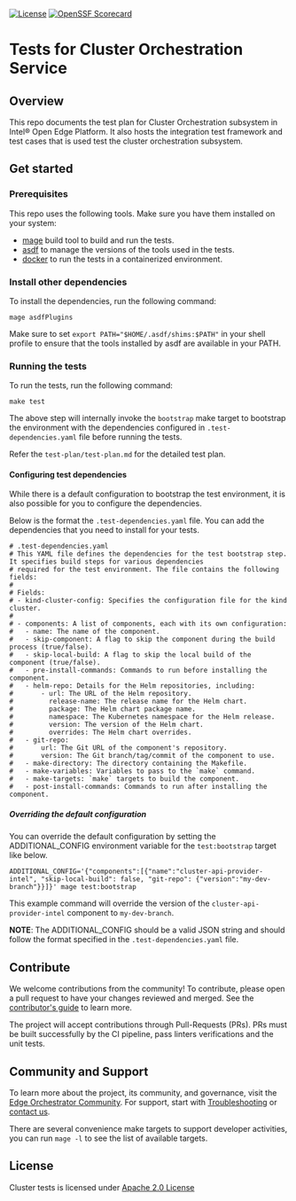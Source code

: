 
[![License](https://img.shields.io/badge/License-Apache%202.0-blue.svg)](https://opensource.org/licenses/Apache-2.0)
[![OpenSSF Scorecard](https://api.scorecard.dev/projects/github.com/open-edge-platform/cluster-tests/badge)](https://scorecard.dev/viewer/?uri=github.com/open-edge-platform/cluster-tests)

# Tests for Cluster Orchestration Service

## Overview

This repo documents the test plan for Cluster Orchestration subsystem in Intel® Open Edge Platform. It also hosts the
integration test framework and test cases that is used test the cluster orchestration subsystem.

## Get started

### Prerequisites

This repo uses the following tools. Make sure you have them installed on your system:

- [mage](https://magefile.org/) build tool to build and run the tests.
- [asdf](https://asdf-vm.com/#/core-manage-asdf-vm) to manage the versions of the tools used in the tests.
- [docker](https://docs.docker.com/get-docker/) to run the tests in a containerized environment.

### Install other dependencies

To install the dependencies, run the following command:

```shell
mage asdfPlugins
```

Make sure to set `export PATH="$HOME/.asdf/shims:$PATH"` in your shell profile to ensure that the tools installed
by asdf are available in your PATH.

### Running the tests

To run the tests, run the following command:

```shell
make test
```

The above step will internally invoke the `bootstrap` make target to bootstrap the environment with the dependencies
configured in `.test-dependencies.yaml` file before running the tests.

Refer the `test-plan/test-plan.md` for the detailed test plan.

#### Configuring test dependencies

While there is a default configuration to bootstrap the test environment, it is also possible for you to configure the
dependencies.

Below is the format the `.test-dependencies.yaml` file. You can add the dependencies that you need to install for your tests.

```shell
# .test-dependencies.yaml
# This YAML file defines the dependencies for the test bootstrap step. It specifies build steps for various dependencies
# required for the test environment. The file contains the following fields:
#
# Fields:
# - kind-cluster-config: Specifies the configuration file for the kind cluster.
#
# - components: A list of components, each with its own configuration:
#   - name: The name of the component.
#   - skip-component: A flag to skip the component during the build process (true/false).
#   - skip-local-build: A flag to skip the local build of the component (true/false).
#   - pre-install-commands: Commands to run before installing the component.
#   - helm-repo: Details for the Helm repositories, including:
#       - url: The URL of the Helm repository.
#         release-name: The release name for the Helm chart.
#         package: The Helm chart package name.
#         namespace: The Kubernetes namespace for the Helm release.
#         version: The version of the Helm chart.
#         overrides: The Helm chart overrides.
#   - git-repo:
#       url: The Git URL of the component's repository.
#       version: The Git branch/tag/commit of the component to use.
#   - make-directory: The directory containing the Makefile.
#   - make-variables: Variables to pass to the `make` command.
#   - make-targets: `make` targets to build the component.
#   - post-install-commands: Commands to run after installing the component.
```

##### Overriding the default configuration

You can override the default configuration by setting the ADDITIONAL_CONFIG environment variable for the `test:bootstrap`
target like below.

```shell
ADDITIONAL_CONFIG='{"components":[{"name":"cluster-api-provider-intel", "skip-local-build": false, "git-repo": {"version":"my-dev-branch"}}]}' mage test:bootstrap
```

This example command will override the version of the `cluster-api-provider-intel` component to `my-dev-branch`.

**NOTE**: The ADDITIONAL_CONFIG should be a valid JSON string and should follow the format specified in the
`.test-dependencies.yaml` file.

## Contribute

We welcome contributions from the community! To contribute, please open a pull request to have your changes reviewed and merged. See the [contributor's guide](https://docs.openedgeplatform.intel.com/edge-manage-docs/main/developer_guide/contributor_guide/index.html) to learn more.

The project will accept contributions through Pull-Requests (PRs). PRs must be built successfully by the CI pipeline,
pass linters verifications and the unit tests.

## Community and Support

To learn more about the project, its community, and governance, visit the [Edge Orchestrator Community](https://github.com/open-edge-platform).
For support, start with [Troubleshooting](https://docs.openedgeplatform.intel.com/edge-manage-docs/main/developer_guide/troubleshooting/index.html) or [contact us](https://github.com/open-edge-platform/).

There are several convenience make targets to support developer activities, you can run `mage -l` to see the list of available targets.

## License

Cluster tests is licensed under [Apache 2.0 License](LICENSES/Apache-2.0.txt)
